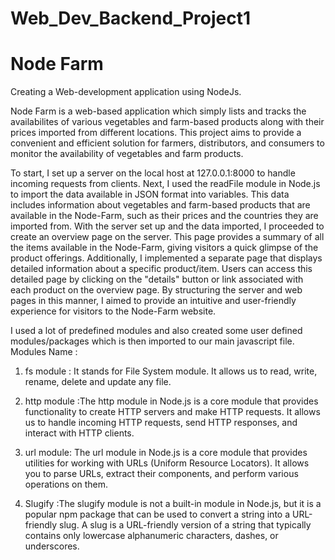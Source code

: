 # Web_Dev_Backend_Project1
# Node Farm 

Creating a Web-development application using NodeJs.

Node Farm is a web-based application which simply lists and tracks the availabilites of various vegetables and farm-based products along with their prices imported from different locations. This project aims to provide a convenient and efficient solution for farmers, distributors, and consumers to monitor the availability of vegetables and farm products.

To start, I set up a server on the local host at 127.0.0.1:8000 to handle incoming requests from clients. Next, I used the readFile module in Node.js to import the data available in JSON format into variables. This data includes information about vegetables and farm-based products that are available in the Node-Farm, such as their prices and the countries they are imported from.
With the server set up and the data imported, I proceeded to create an overview page on the server. This page provides a summary of all the items available in the Node-Farm, giving visitors a quick glimpse of the product offerings. Additionally, I implemented a separate page that displays detailed information about a specific product/item. Users can access this detailed page by clicking on the "details" button or link associated with each product on the overview page.
By structuring the server and web pages in this manner, I aimed to provide an intuitive and user-friendly experience for visitors to the Node-Farm website.

I used a lot of predefined modules and also created some user defined modules/packages which is then imported to our main javascript file.
Modules Name :
1. fs module : It stands for File System module. It allows us to read, write, rename, delete and update any file.
   
2. http module :The http module in Node.js is a core module that provides functionality to create HTTP servers and make HTTP requests. It allows us to handle incoming HTTP requests, send HTTP responses, and interact with HTTP clients.
   
3. url module: The url module in Node.js is a core module that provides utilities for working with URLs (Uniform Resource Locators). It allows you to parse URLs, extract their components, and perform various operations on them.
 
4. Slugify :The slugify module is not a built-in module in Node.js, but it is a popular npm package that can be used to convert a string into a URL-friendly slug. A slug is a URL-friendly version of a string that typically contains only lowercase alphanumeric characters, dashes, or underscores.


